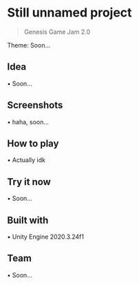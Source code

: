 # Still unnamed project
> Genesis Game Jam 2.0

Theme: Soon...

## Idea
• Soon...

## Screenshots
• haha, soon...

## How to play
• Actually idk

## Try it now
• Soon...

## Built with
• Unity Engine 2020.3.24f1

## Team
• Soon...
